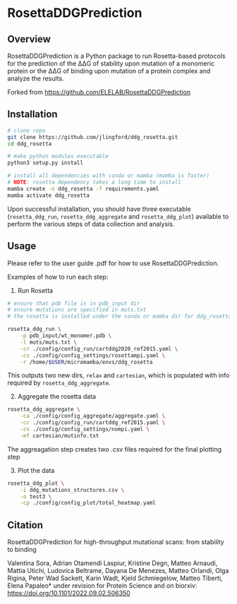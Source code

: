 # RosettaDDGPrediction

## Overview

RosettaDDGPrediction is a Python package to run Rosetta-based protocols for the prediction of the ΔΔG of stability upon mutation of a monomeric protein or the ΔΔG of binding upon mutation of a protein complex and analyze the results.

Forked from <https://github.com/ELELAB/RosettaDDGPrediction>

## Installation

```bash
# clone repo
git clone https://github.com/jlingford/ddg_rosetta.git
cd ddg_rosetta

# make python modules executable
python3 setup.py install

# install all dependencies with conda or mamba (mamba is faster)
# NOTE: rosetta dependency takes a long time to install
mamba create -n ddg_rosetta -f requirements.yaml
mamba activate ddg_rosetta
```

Upon successful installation, you should have three executable (`rosetta_ddg_run`, `rosetta_ddg_aggregate` and `rosetta_ddg_plot`) available to perform the various steps of data collection and analysis.

## Usage

Please refer to the user guide .pdf for how to use RosettaDDGPrediction.

Examples of how to run each step:

1. Run Rosetta

```bash
# ensure that pdb file is in pdb_input dir
# ensure mutations are specified in muts.txt
# the rosetta is installed under the conda or mamba dir for ddg_rosetta

rosetta_ddg_run \
    -p pdb_input/wt_monomer.pdb \
    -l muts/muts.txt \
    -cr ./config/config_run/cartddg2020_ref2015.yaml \
    -cs ./config/config_settings/rosettampi.yaml \
    -r /home/$USER/micromamba/envs/ddg_rosetta
```

This outputs two new dirs, `relax` and `cartesian`, which is populated with info required by `rosetta_ddg_aggregate`.

2. Aggregate the rosetta data

```bash
rosetta_ddg_aggregate \
    -ca ./config/config_aggregate/aggregate.yaml \
    -cr ./config/config_run/cartddg_ref2015.yaml \
    -cs ./config/config_settings/nompi.yaml \
    -mf cartesian/mutinfo.txt
```

The aggreagation step creates two .csv files required for the final plotting step

3. Plot the data

```bash
rosetta_ddg_plot \
    -i ddg_mutations_structures.csv \
    -o test3 \
    -cp ./config/config_plot/total_heatmap.yaml
```

## Citation

RosettaDDGPrediction for high-throughput mutational scans: from stability to binding

Valentina Sora, Adrian Otamendi Laspiur, Kristine Degn, Matteo Arnaudi, Mattia Utichi, Ludovica Beltrame, Dayana De Menezes, Matteo Orlandi, Olga Rigina, Peter Wad Sackett, Karin Wadt, Kjeld Schmiegelow, Matteo Tiberti, Elena Papaleo*
under revision for Protein Science and on biorxiv:  <https://doi.org/10.1101/2022.09.02.506350>
